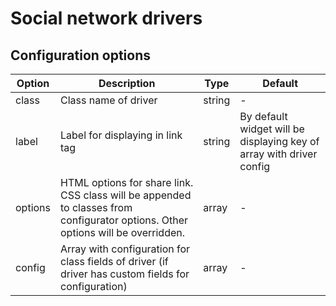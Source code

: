 Social network drivers
======================

## Configuration options

| Option    | Description                                                                                                                       | Type  | Default                                                               |
|-----------|-----------------------------------------------------------------------------------------------------------------------------------|-------|-----------------------------------------------------------------------|
|class      |Class name of driver                                                                                                               |string |-                                                                      |
|label      |Label for displaying in link tag                                                                                                   |string |By default widget will be displaying key of array with driver config   |
|options    |HTML options for share link. CSS class will be appended to classes from configurator options. Other options will be overridden.    |array  |-                                                                      |
|config     |Array with configuration for class fields of driver (if driver has custom fields for configuration)                                |array  |-                                                                      |
